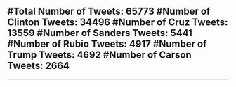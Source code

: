 #Total Number of Tweets: 65773 
#Number of Clinton Tweets: 34496
#Number of Cruz Tweets: 13559
#Number of Sanders Tweets: 5441
#Number of Rubio Tweets: 4917
#Number of Trump Tweets: 4692
#Number of Carson Tweets: 2664
---
---
